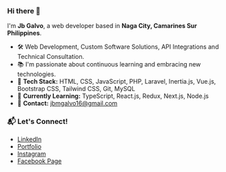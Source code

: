 ### Hi there 👋 

I'm **Jb Galvo**, a web developer based in **Naga City, Camarines Sur Philippines**. 

- 🛠️ Web Development, Custom Software Solutions, API Integrations and Technical Consultation.
- 📚 I'm passionate about continuous learning and embracing new technologies.
- 🔧 **Tech Stack:** HTML, CSS, JavaScript, PHP, Laravel, Inertia.js, Vue.js, Bootstrap CSS, Tailwind CSS, Git, MySQL
- 🌱 **Currently Learning:** TypeScript, React.js, Redux, Next.js, Node.js
- 📧 **Contact:** jbmgalvo16@gmail.com

### 📬 Let's Connect!
- [LinkedIn](https://www.linkedin.com/in/jb-galvo/)
- [Portfolio](https://jb-galvo.vercel.app/)
- [Instagram](https://www.instagram.com/jbgalvo/)
- [Facebook Page](https://www.facebook.com/jb.galvo/)
